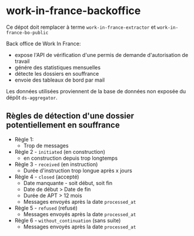 # work-in-france-backoffice

Ce dépot doit remplacer à terme `work-in-france-extractor` et `work-in-france-bo-public`

Back office de Work In France:
- expose l'API de vérification d'une permis de demande d'autorisation de travail
- génére des statistiques mensuelles
- détecte les dossiers en souffrance
- envoie des tableaux de bord par mail

Les données utilisées proviennent de la base de données non exposée du dépôt `ds-aggregator`.

## Règles de détection d'une dossier potentiellement en souffrance

- Règle 1:
    - Trop de messages
- Règle 2 - `initiated` (en construction)
    - en construction depuis trop longtemps
- Règle 3 - `received` (en instruction)
    - Durée d'instruction trop longue après x jours
- Règle 4 - `closed` (accepté)
    - Date manquante - soit début, soit fin
    - Date de début > Date de fin
    - Durée de APT > 12 mois
    - Messages envoyés après la date `processed_at`
- Règle 5 - `refused` (refusé)
    - Messages envoyés après la date `processed_at`
- Règle 6 - `without_continuation` (sans suite)
    - Messages envoyés après la date `processed_at`